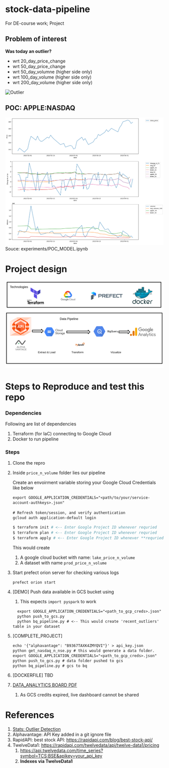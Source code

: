 # stock-data-pipeline

For DE-course work; Project

## Problem of interest

**Was today an outlier?**
- wrt 20_day_price_change						
- wrt 50_day_price_change
- wrt 50_day_volumne (higher side only)
- wrt 100_day_volume (higher side only)
- wrt 200_day_volume (higher side only)

![Outlier](https://upload.wikimedia.org/wikipedia/commons/thumb/8/8c/Standard_deviation_diagram.svg/1920px-Standard_deviation_diagram.svg.png)

## POC: APPLE:NASDAQ

![](Apple_poc.png)
Souce: experiments/POC_MODEL.ipynb

# Project design
![Data-pipeline](data-pipeline.png)

# Steps to Reproduce and test this repo

### Dependencies

Following are list of dependencies 
1. Terraform (for IaC) connecting to Google Cloud 
2. Docker to run pipeline 

### Steps

1. Clone the repro 
2. Inside `price_n_volume` folder lies our pipeline 

   Create an envoirment variable storing your Google Cloud Credentials like below

   ```shell
   export GOOGLE_APPLICATION_CREDENTIALS="<path/to/your/service-account-authkeys>.json"
   
   # Refresh token/session, and verify authentication
   gcloud auth application-default login
   ```

   ```bash
   $ terraform init # <-- Enter Google Project ID whenever requried
   $ terraform plan # <-- Enter Google Project ID whenever requried
   $ terraform apply # <-- Enter Google Project ID whenever **requried**
   ```

   This would create
      1. A google cloud bucket with name: `lake_price_n_volume`
      2. A dataset with name `prod_price_n_volume`

3. Start prefect orion server for checking various logs
   ```shell
   prefect orion start
   ```
4. [DEMO] Push data available in GCS bucket using 
   1. This expects `import pyspark` to work 

   ```shell 
     export GOOGLE_APPLICATION_CREDENTIALS="<path_to_gcp_creds>.json"
     python push_to_gcs.py 
     python bq_pipeline.py # <-- This would create 'recent_outliers' table in your dataset
   ```

5. [COMPLETE_PROJECT]  
   ```
   echo '{"alphavantage": "B9367TAXK4ZMYQVI"}' > api_key.json
   python get_nasdaq_n_nse.py # this would generate a data folder.
   export GOOGLE_APPLICATION_CREDENTIALS="<path_to_gcp_creds>.json"
   python push_to_gcs.py # data folder pushed to gcs 
   python bq_pipeline.py # gcs to bq
   ``` 
6. [DOCKERFILE] TBD

7. [DATA_ANALYTICS BOARD PDF](Price_n_Volume_outlier.pdf)
   1. As GCS credits expired, live dashboard cannot be shared

# References

1. [Stats: Outlier Detection](https://www.analyticsvidhya.com/blog/2021/05/feature-engineering-how-to-detect-and-remove-outliers-with-python-code/)
2. Alphavantage: API Key added in a git ignore file
3. RapidAPI: best stock API: https://rapidapi.com/blog/best-stock-api/
4. TwelveData1: https://rapidapi.com/twelvedata/api/twelve-data1/pricing
   1. https://api.twelvedata.com/time_series?symbol=TCS:BSE&apikey=your_api_key
   2. **Indexes via TwelveData1**